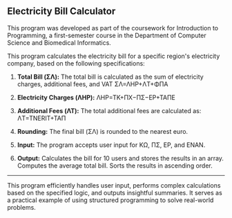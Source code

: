 Electricity Bill Calculator
---
This program was developed as part of the coursework for Introduction to Programming, a first-semester course in the Department of Computer Science and Biomedical Informatics. 

This program calculates the electricity bill for a specific region's electricity company, based on the following specifications:

1. **Total Bill (ΣΛ):** The total bill is calculated as the sum of electricity charges, additional fees, and VAT
   ΣΛ=ΛHP+ΛT+ΦΠA

2. **Electricity Charges (ΛΗΡ):**
   ΛHP=TK+ΠX−ΠΣ−EP+TAΠE

3. **Additional Fees (ΛΤ):**
   The total additional fees are calculated as:
   ΛT=TNERIT+TAΠ

4. **Rounding:** The final bill (ΣΛ) is rounded to the nearest euro.

5. **Input:** The program accepts user input for ΚΩ, ΠΣ, ΕΡ, and ΕΝΑΝ.

6. **Output:**
   Calculates the bill for 10 users and stores the results in an array.
   Computes the average total bill.
   Sorts the results in ascending order.

---
This program efficiently handles user input, performs complex calculations based on the specified logic, and outputs insightful summaries. It serves as a practical example of using structured programming to solve real-world problems.

